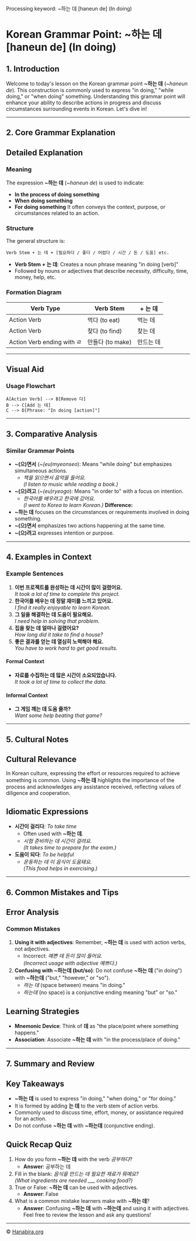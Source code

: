 Processing keyword: ~하는 데 [haneun de] (In doing)
# Korean Grammar Point: ~하는 데 [haneun de] (In doing)

## 1. Introduction
Welcome to today's lesson on the Korean grammar point **~하는 데** (*~haneun de*). This construction is commonly used to express "in doing," "while doing," or "when doing" something. Understanding this grammar point will enhance your ability to describe actions in progress and discuss circumstances surrounding events in Korean. Let's dive in!

---
## 2. Core Grammar Explanation
## Detailed Explanation
### Meaning
The expression **~하는 데** (*~haneun de*) is used to indicate:
- **In the process of doing something**
- **When doing something**
- **For doing something**
It often conveys the context, purpose, or circumstances related to an action.
### Structure
The general structure is:
```
Verb Stem + 는 데 + [필요하다 / 좋다 / 어렵다 / 시간 / 돈 / 도움] etc.
```
- **Verb Stem + 는 데**: Creates a noun phrase meaning "in doing [verb]"
- Followed by nouns or adjectives that describe necessity, difficulty, time, money, help, etc.
### Formation Diagram

| Verb Type | Verb Stem | + 는 데 |
|-----------|-----------|---------|
| Action Verb | 먹다 (to eat) | 먹는 데 |
| Action Verb | 찾다 (to find) | 찾는 데 |
| Action Verb ending with ㄹ | 만들다 (to make) | 만드는 데 |

---
## Visual Aid
### Usage Flowchart
```
A[Action Verb] --> B[Remove 다]
B --> C[Add 는 데]
C --> D[Phrase: "In doing [action]"]
```
---
## 3. Comparative Analysis
### Similar Grammar Points
- **~(으)면서** (*~(eu)myeonseo*): Means "while doing" but emphasizes simultaneous actions.
  - *책을 읽으면서 음악을 들어요.*  
    *(I listen to music while reading a book.)*
- **~(으)려고** (*~(eu)ryeogo*): Means "in order to" with a focus on intention.
  - *한국어를 배우려고 한국에 갔어요.*  
    *(I went to Korea to learn Korean.)*
**Difference:**  
- **~하는 데** focuses on the circumstances or requirements involved in doing something.
- **~(으)면서** emphasizes two actions happening at the same time.
- **~(으)려고** expresses intention or purpose.
---
## 4. Examples in Context
### Example Sentences
1. **이번 프로젝트를 완성하는 데 시간이 많이 걸렸어요.**  
   *It took a lot of time to complete this project.*
2. **한국어를 배우는 데 정말 재미를 느끼고 있어요.**  
   *I find it really enjoyable to learn Korean.*
3. **그 일을 해결하는 데 도움이 필요해요.**  
   *I need help in solving that problem.*
4. **집을 찾는 데 얼마나 걸렸어요?**  
   *How long did it take to find a house?*
5. **좋은 결과를 얻는 데 열심히 노력해야 해요.**  
   *You have to work hard to get good results.*
#### Formal Context
- **자료를 수집하는 데 많은 시간이 소요되었습니다.**  
  *It took a lot of time to collect the data.*
#### Informal Context
- **그 게임 깨는 데 도움 줄까?**  
  *Want some help beating that game?*
---
## 5. Cultural Notes
## Cultural Relevance
In Korean culture, expressing the effort or resources required to achieve something is common. Using **~하는 데** highlights the importance of the process and acknowledges any assistance received, reflecting values of diligence and cooperation.
## Idiomatic Expressions
- **시간이 걸리다**: *To take time*
  - Often used with **~하는 데**.
  - *시험 준비하는 데 시간이 걸려요.*  
    *(It takes time to prepare for the exam.)*
- **도움이 되다**: *To be helpful*
  - *운동하는 데 이 음식이 도움돼요.*  
    *(This food helps in exercising.)*
---
## 6. Common Mistakes and Tips
## Error Analysis
### Common Mistakes
1. **Using it with adjectives**: Remember, **~하는 데** is used with action verbs, not adjectives.
   - Incorrect: *예쁜 데 돈이 많이 들어요.*  
     *(Incorrect usage with adjective 예쁘다.)*
2. **Confusing with ~하는데 (but/so)**: Do not confuse **~하는 데** ("in doing") with **~하는데** ("but," "however," or "so").
   - *하는 데* (space between) means "in doing."
   - *하는데* (no space) is a conjunctive ending meaning "but" or "so."
## Learning Strategies
- **Mnemonic Device**: Think of **데** as "the place/point where something happens."
- **Association**: Associate **~하는 데** with "in the process/place of doing."
---
## 7. Summary and Review
## Key Takeaways
- **~하는 데** is used to express "in doing," "when doing," or "for doing."
- It is formed by adding **는 데** to the verb stem of action verbs.
- Commonly used to discuss time, effort, money, or assistance required for an action.
- Do not confuse **~하는 데** with **~하는데** (conjunctive ending).
## Quick Recap Quiz
1. How do you form **~하는 데** with the verb *공부하다*?
   - **Answer**: 공부하는 데
2. Fill in the blank: *음식을 만드는 데 필요한 재료가 뭐예요?*  
   *(What ingredients are needed ___ cooking food?)*
3. True or False: **~하는 데** can be used with adjectives.
   - **Answer**: False
4. What is a common mistake learners make with **~하는 데**?
   - **Answer**: Confusing **~하는 데** with **~하는데** and using it with adjectives.
Feel free to review the lesson and ask any questions!

---
© [Hanabira.org](https://hanabira.org)

